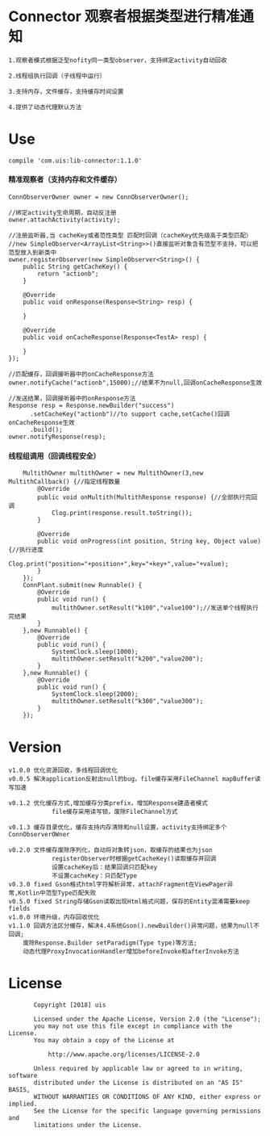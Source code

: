 # Connector 观察者根据类型进行精准通知
    1.观察者模式根据泛型nofity同一类型observer，支持绑定activity自动回收
    
    2.线程组执行回调（子线程中运行）
    
    3.支持内存，文件缓存，支持缓存时间设置
    
    4.提供了动态代理默认方法
    
# Use
    compile 'com.uis:lib-connector:1.1.0'

#### 精准观察者（支持内存和文件缓存）
    ConnObserverOwner owner = new ConnObserverOwner();
    
    //绑定activity生命周期，自动反注册
    owner.attachActivity(activity);
    
    //注册监听器,当 cacheKey或者范性类型 匹配时回调（cacheKey优先级高于类型匹配）
    //new SimpleObserver<ArrayList<String>>()直接监听对象含有范型不支持，可以把范型放入到新类中
    owner.registerObserver(new SimpleObserver<String>() {
        public String getCacheKey() {
            return "actionb";
        }
        
        @Override
        public void onResponse(Response<String> resp) {
            
        }
        
        @Override
        public void onCacheResponse(Response<TestA> resp) {
                
        }
    });
    
    //匹配缓存，回调接听器中的onCacheResponse方法
    owner.notifyCache("actionb",15000);//结果不为null,回调onCacheResponse生效
    
    //发送结果，回调接听器中的onResponse方法
    Response resp = Response.newBuilder("success")
          .setCacheKey("actionb")//to support cache,setCache()回调onCacheResponse生效
          .build();
    owner.notifyResponse(resp);

#### 线程组调用（回调线程安全）
        MultithOwner multithOwner = new MultithOwner(3,new MultithCallback() {//指定线程数量
            @Override
            public void onMultith(MultithResponse response) {//全部执行完回调
                Clog.print(response.result.toString());
            }

            @Override
            public void onProgress(int position, String key, Object value) {//执行进度
                Clog.print("position="+position+",key="+key+",value="+value);
            }
        });
        ConnPlant.submit(new Runnable() {
            @Override
            public void run() {
                multithOwner.setResult("k100","value100");//发送单个线程执行完结果
            }
        },new Runnable() {
            @Override
            public void run() {
                SystemClock.sleep(1000);
                multithOwner.setResult("k200","value200");
            }
        },new Runnable() {
            @Override
            public void run() {
                SystemClock.sleep(2000);
                multithOwner.setResult("k300","value300");
            }
        });

# Version

    v1.0.0 优化资源回收，多线程回调优化
    v0.0.5 解决application反射出null的bug，file缓存采用FileChannel mapBuffer读写加速
    
    v0.1.2 优化缓存方式,增加缓存分类prefix，增加Response建造者模式
                file缓存采用读写锁，废除FileChannel方式
    
    v0.1.3 缓存目录优化，缓存支持内存清除和null设置，activity支持绑定多个ConnObserverOWner
    
    v0.2.0 文件缓存废除序列化，自动将对象转json，取缓存的结果也为json
                registerObserver时根据getCacheKey()读取缓存并回调
                设置cacheKey后：结果回调只匹配key
                不设置cacheKey：只匹配Type
    v0.3.0 fixed Gson格式html字符解析异常，attachFragment在ViewPager异常,Kotlin中范型Type匹配失败
    v0.5.0 fixed String存储Gson读取出现Html格式问题，保存的Entity混淆需要keep fields
    v1.0.0 环境升级，内存回收优化
    v1.1.0 回调方法区分缓存，解决4.4系统Gson().newBuilder()异常问题，结果为null不回调;
        废除Response.Builder setParadigm(Type type)等方法;
        动态代理ProxyInvocationHandler增加beforeInvoke和afterInvoke方法

# License
           Copyright [2018] uis
        
           Licensed under the Apache License, Version 2.0 (the "License");
           you may not use this file except in compliance with the License.
           You may obtain a copy of the License at
        
               http://www.apache.org/licenses/LICENSE-2.0
        
           Unless required by applicable law or agreed to in writing, software
           distributed under the License is distributed on an "AS IS" BASIS,
           WITHOUT WARRANTIES OR CONDITIONS OF ANY KIND, either express or implied.
           See the License for the specific language governing permissions and
           limitations under the License.